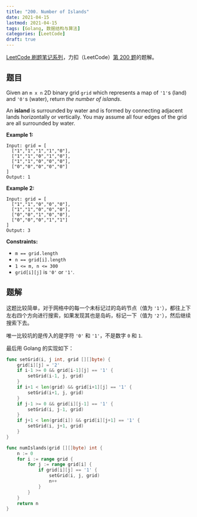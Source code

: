 ```yaml
---
title: "200. Number of Islands"
date: 2021-04-15
lastmod: 2021-04-15
tags: [Golang, 数据结构与算法]
categories: [LeetCode]
draft: true
---
```


[LeetCode 刷题笔记系列](/posts/leetcode/leetcode)，力扣（LeetCode）[第 200 题](https://leetcode-cn.com/problems/number-of-islands)的题解。

<!--more-->

## 题目

Given an `m x n` 2D binary grid `grid` which represents a map of `'1'`s (land) and `'0'`s (water), return _the number of islands_.

An **island** is surrounded by water and is formed by connecting adjacent lands horizontally or vertically. You may assume all four edges of the grid are all surrounded by water.

**Example 1:**

```text
Input: grid = [
  ["1","1","1","1","0"],
  ["1","1","0","1","0"],
  ["1","1","0","0","0"],
  ["0","0","0","0","0"]
]
Output: 1
```

**Example 2:**

```text
Input: grid = [
  ["1","1","0","0","0"],
  ["1","1","0","0","0"],
  ["0","0","1","0","0"],
  ["0","0","0","1","1"]
]
Output: 3
```

**Constraints:**

- `m == grid.length`
- `n == grid[i].length`
- `1 <= m, n <= 300`
- `grid[i][j]` is `'0'` or `'1'`.

## 题解

这题比较简单，对于网格中的每一个未标记过的岛屿节点（值为 `'1'`），都往上下左右四个方向进行搜索，如果发现其也是岛屿，标记一下（值为 `'2'`），然后继续搜索下去。

唯一比较坑的是传入的是字符 `'0'` 和 `'1'`，不是数字 `0` 和 `1`.

最后用 Golang 的实现如下：

```go
func setGrid(i, j int, grid [][]byte) {
    grid[i][j] = '2'
    if i-1 >= 0 && grid[i-1][j] == '1' {
        setGrid(i-1, j, grid)
    }
    if i+1 < len(grid) && grid[i+1][j] == '1' {
        setGrid(i+1, j, grid)
    }
    if j-1 >= 0 && grid[i][j-1] == '1' {
        setGrid(i, j-1, grid)
    }
    if j+1 < len(grid[i]) && grid[i][j+1] == '1' {
        setGrid(i, j+1, grid)
    }
}

func numIslands(grid [][]byte) int {
    n := 0
    for i := range grid {
        for j := range grid[i] {
            if grid[i][j] == '1' {
                setGrid(i, j, grid)
                n++
            }
        }
    }
    return n
}
```
